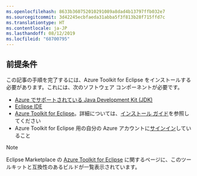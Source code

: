 ```yaml
---
ms.openlocfilehash: 8633b360752010291089a8dad4b13797ffb032e7
ms.sourcegitcommit: 3d42245ecbfaeda31abba5f3f813b28f715ffd7c
ms.translationtype: HT
ms.contentlocale: ja-JP
ms.lasthandoff: 08/12/2019
ms.locfileid: "68700795"
---
```

## <a name="prerequisites"></a>前提条件

この記事の手順を完了するには、Azure Toolkit for Eclipse をインストールする必要があります。これには、次のソフトウェア コンポーネントが必要です。

* [Azure でサポートされている Java Development Kit (JDK)](https://aka.ms/azure-jdks)
* [Eclipse IDE](http://www.eclipse.org/downloads/)
* [Azure Toolkit for Eclipse](https://marketplace.eclipse.org/content/azure-toolkit-eclipse)。詳細については、[インストール ガイド](../eclipse/azure-toolkit-for-eclipse-installation.md)を参照してください
* Azure Toolkit for Eclipse 用の自分の Azure アカウントに[サインイン](../eclipse/azure-toolkit-for-eclipse-sign-in-instructions.md)していること

> [!NOTE]
> 
> Eclipse Marketplace の [Azure Toolkit for Eclipse](http://marketplace.eclipse.org/content/azure-toolkit-eclipse) に関するページに、このツールキットと互換性のあるビルドが一覧表示されています。
> 

<!--
> [!IMPORTANT]
> 
> If you are using the Azure Toolkit for Eclipse on Windows, the toolkit requires installing the Azure SDK 2.9.6 or later in order to use the Azure emulator. You have two options for installing the Azure SDK:
> 
> * You can download and install the Azure SDK by using the [Web Platform Installer (WebPI)](http://go.microsoft.com/fwlink/?LinkID=252838).
> * If you do not have the Azure SDK installed when you create your first Azure deployment project, you will be prompted to automatically download install the requisite version of the Azure SDK.
> 
> Note that the Azure SDK is required on Windows only.
> 
-->
